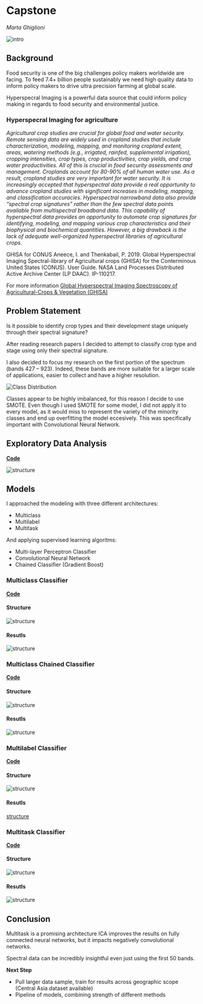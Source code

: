 # Capstone
*Marta Ghiglioni*

![intro](./img/intro.jpeg)

## Background

Food security is one of the big challenges policy makers worldwide are facing.
To feed 7.4+ billion people sustainably we need high quality data to inform policy makers to drive ultra precision farming at global scale.

Hyperspecral Imaging is a powerful data source that could inform policy making in regards to food security and environmental justice.

### Hyperspecral Imaging for agriculture

_Agricultural crop studies are crucial for global food and water security. Remote sensing data are widely used in cropland studies that include characterization, modeling, mapping, and monitoring cropland extent, areas, watering methods (e.g., irrigated, rainfed, supplemental irrigation), cropping intensities, crop types, crop productivities, crop yields, and crop water productivities. All of this is crucial in food security assessments and management. Croplands account for 80-90% of all human water use. As a result, cropland studies are very important for water security. It is increasingly accepted that hyperspectral data provide a real opportunity to advance cropland studies with significant increases in modeling, mapping, and classification accuracies. Hyperspectral narrowband data also provide “spectral crop signatures” rather than the few spectral data points available from multispectral broadband data. This capability of hyperspectral data provides an opportunity to automate crop signatures for identifying, modeling, and mapping various crop characteristics and their biophysical and biochemical quantities. However, a big drawback is the lack of adequate well-organized hyperspectral libraries of agricultural crops._ 

GHISA for CONUS
Aneece, I. and Thenkabail, P. 2019. Global Hyperspectral Imaging Spectral-library of Agricultural crops (GHISA) for the Conterminous United States (CONUS). User Guide. NASA Land Processes Distributed Active Archive Center (LP DAAC). IP-110217.

For more information [Global Hyperspectral Imaging Spectroscopy of Agricultural-Crops & Vegetation (GHISA)](https://www.usgs.gov/centers/wgsc/science/global-hyperspectral-imaging-spectroscopy-agricultural-crops-vegetation-ghisa?qt-science_center_objects=0#qt-science_center_objects)


## Problem Statement

Is it possible to identify crop types and their development stage uniquely through their spectral signature? 

After reading research papers I decided to attempt to classify crop type and stage using only their spectral signature.

I also decided to focus my research on the first portion of the spectrum (bands 427 – 923). Indeed, these bands are more suitable for a larger scale of applications, easier to collect and  have a higher resolution.

![Class Distribution](./img/class_bar.png)

Classes appear to be highly imbalanced, for this reason I decide to use SMOTE. Even though I used SMOTE for some model, I did not apply it to every model, as it would miss to represent the variety of the minority classes and end up overfitting the model eccesively. This was specifically important with Convolutional Neural Network.

## Exploratory Data Analysis
[**Code**](./code/exploratory_data_analysis.ipynb)

![structure](./img/field.png)

## Models
I approached the modeling with three different architectures:
- Multiclass
- Multilabel
- Multitask

And applying supervised learning algoritms:
- Multi-layer Perceptron Classifier
- Convolutional Neural Network
- Chained Classifier (Gradient Boost)

### Multiclass Classifier
[**Code**](./code/multiclass_500_bands.ipynb)

#### Structure
![structure](./img/mcs.jpeg)

#### Resutls
![structure](./img/mcr.jpeg)

### Multiclass Chained Classifier
[**Code**](./code/multiclass_chained_500_bands.ipynb)
#### Structure
![structure](./img/mccs.jpeg)

#### Resutls
![structure](./img/mccr.jpeg)

### Multilabel Classifier
[**Code**](./code/multilabel_mlp_500_bands.ipynb)
#### Structure
![structure](./img/mls.jpeg)

#### Resutls
[structure](./img/mlr.jpeg)

### Multitask Classifier
[**Code**](./code/multitask_cnn_500_bands.ipynb)
#### Structure
![structure](./img/mts.jpeg)

#### Resutls
![structure](./img/mtr.jpeg)

## Conclusion

Multitask is a promising architecture
ICA improves the results on fully connected neural networks, but it impacts negatively convolutional networks.

Spectral data can be incredibly insightful even just using the first 50 bands.

**Next Step** 
- Pull larger data sample, train for results across geographic scope (Central Asia dataset available)
- Pipeline of models, combining strength of different methods
